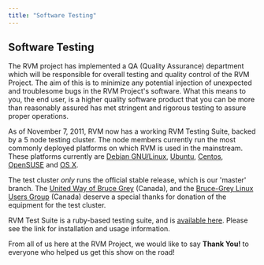 ```yaml
---
title: "Software Testing"
---
```


Software Testing
----------------

The RVM project has implemented a QA (Quality Assurance) department which will be responsible for overall testing and quality control of the RVM Project. The aim of this is to minimize any potential injection of unexpected and troublesome bugs in the RVM Project's software. What this means to you, the end user, is a higher quality software product that you can be more than reasonably assured has met stringent and rigorous testing to assure proper operations.

As of November 7, 2011, RVM now has a working RVM Testing Suite, backed by a 5 node testing cluster. The node members currently run the most commonly deployed platforms on which RVM is used in the mainstream. These platforms currently are [Debian GNU/Linux](http://www.debian.org), [Ubuntu](http://www.ubuntu.com), [Centos](http://www.centos.org), [OpenSUSE](https://www.opensuse.org/en/) and [OS X](http://www.apple.com/osx/).

The test cluster *only* runs the official stable release, which is our 'master' branch. The [United Way of Bruce Grey](http://www.osaic.com/index.cfm?member=unitedway) (Canada), and the [Bruce-Grey Linux Users Group](http://bglug.ca) (Canada) deserve a special thanks for donation of the equipment for the test cluster.

RVM Test Suite is a ruby-based testing suite, and is [available here](https://github.com/rvm/rvm-test/). Please see the link for installation and usage information.

From all of us here at the RVM Project, we would like to say **Thank You!** to everyone who helped us get this show on the road!
